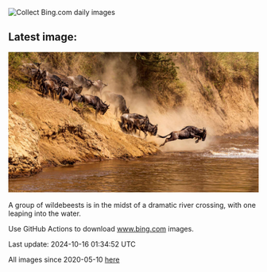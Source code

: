 ![Collect Bing.com daily images](https://github.com/counter2015/bing-daily-images/workflows/Collect%20Bing.com%20daily%20images/badge.svg)
## Latest image:
![](images/MaraMigration.jpg)

A group of wildebeests is in the midst of a dramatic river crossing, with one leaping into the water.

Use GitHub Actions to download www.bing.com images.

Last update: 2024-10-16 01:34:52 UTC

All images since 2020-05-10 [here](https://github.com/counter2015/bing-daily-images/tree/master/images)
